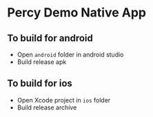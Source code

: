 # Percy Demo Native App

## To build for android 
- Open `android` folder in android studio
- Build release apk

## To build for ios
- Open Xcode project in `ios` folder
- Build release archive